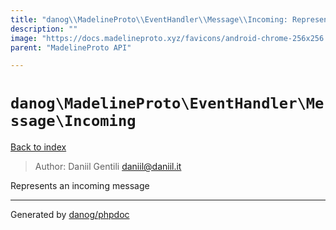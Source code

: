 ```yaml
---
title: "danog\\MadelineProto\\EventHandler\\Message\\Incoming: Represents an incoming message"
description: ""
image: "https://docs.madelineproto.xyz/favicons/android-chrome-256x256.png"
parent: "MadelineProto API"

---
```

# `danog\MadelineProto\EventHandler\Message\Incoming`
[Back to index](../../../../index.html)

> Author: Daniil Gentili <daniil@daniil.it>  
  

Represents an incoming message  



---
Generated by [danog/phpdoc](https://phpdoc.daniil.it)
